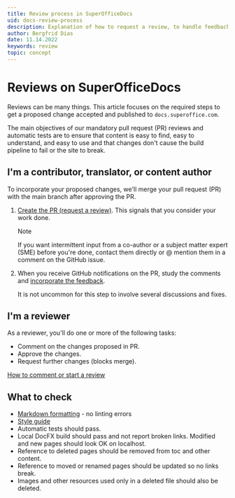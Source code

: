 ```yaml
---
title: Review process in SuperOfficeDocs
uid: docs-review-process
description: Explanation of how to request a review, to handle feedback and suggested changes, and to review someone else's contributions on SuperOfficeDocs.
author: Bergfrid Dias
date: 11.14.2022
keywords: review
topic: concept
---
```


# Reviews on SuperOfficeDocs

Reviews can be many things. This article focuses on the required steps to get a proposed change accepted and published to `docs.superoffice.com`.

The main objectives of our mandatory pull request (PR) reviews and automatic tests are to ensure that content is easy to find, easy to understand, and easy to use and that changes don't cause the build pipeline to fail or the site to break.

## I'm a contributor, translator, or content author

To incorporate your proposed changes, we'll merge your pull request (PR) with the main branch after approving the PR.

1. [Create the PR (request a review)][1]. This signals that you consider your work done.

    > [!NOTE]
    > If you want intermittent input from a co-author or a subject matter expert (SME) before you're done, contact them directly or @ mention them in a comment on the GitHub issue.

1. When you receive GitHub notifications on the PR, study the comments and [incorporate the feedback][5].

    It is not uncommon for this step to involve several discussions and fixes.

## I'm a reviewer

As a reviewer, you'll do one or more of the following tasks:

* Comment on the changes proposed in PR.
* Approve the changes.
* Request further changes (blocks merge).

[How to comment or start a review][4]

## What to check

* [Markdown formatting][3] - no linting errors
* [Style guide][2]
* Automatic tests should pass.
* Local DocFX build should pass and not report broken links. Modified and new pages should look OK on localhost.
* Reference to deleted pages should be removed from toc and other content.
* Reference to moved or renamed pages should be updated so no links break.
* Images and other resources used only in a deleted file should also be deleted.

<!-- Referenced links -->
[1]: request-review.md
[2]: ../style-guide/index.md
[3]: ../markdown-guide/index.md
[4]: check-changes.md
[5]: incorporate-feedback.md

<!-- Referenced images -->
